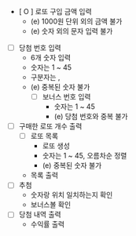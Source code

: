 - [ O ] 로또 구입 금액 입력
  - (e) 1000원 단위 외의 금액 불가
  - (e) 숫자 외의 문자 입력 불가
- [ ] 당첨 번호 입력
    - 6개 숫자 입력
    - 숫자는 1 ~ 45
    - 구분자는 ,
    - (e) 중복된 숫자 불가
      - [ ] 보너스 번호 입력
        - 숫자는 1 ~ 45
        - (e) 당첨 번호와 중복 불가
- [ ] 구매한 로또 개수 출력
   - [ ] 로또 목록
        - 로또 생성
        - 숫자는 1 ~ 45, 오름차순 정렬
        - (e) 중복된 숫자 불가
    - 목록 출력
- [ ] 추첨
    - 숫자랑 위치 일치하는지 확인
    - 보너스볼 확인
- [ ] 당첨 내역 출력
    - 수익률 출력